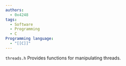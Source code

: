 ```yaml
---
authors:
  - 0x4248
tags:
  - Software
  - Programming
  - C
Programming language:
  - "[[C]]"
---
```

`threads.h` Provides functions for manipulating threads.